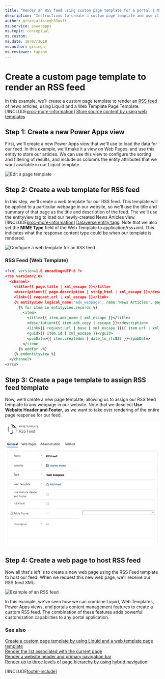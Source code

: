 ```yaml
---
title: "Render an RSS feed using custom page template for a portal | MicrosoftDocs"
description: "Instructions to create a custom page template and use it to render an RSS feed."
author: gitanjalisingh33msft
ms.service: powerapps
ms.topic: conceptual
ms.custom: 
ms.date: 10/07/2019
ms.author: gisingh
ms.reviewer: tapanm
---
```


# Create a custom page template to render an RSS feed
In this example, we'll create a custom page template to render an [RSS feed](https://en.wikipedia.org/wiki/RSS) of news articles, using Liquid and a Web Template Page Template. [!INCLUDE[proc-more-information](../../../includes/proc-more-information.md)] [Store source content by using web templates](store-content-web-templates.md)  

## Step 1: Create a new Power Apps view

First, we'll create a new Power Apps view that we'll use to load the data for our feed. In this example, we'll make it a view on Web Pages, and use this entity to store our articles. We can use this view to configure the sorting and filtering of results, and include as columns the entity attributes that we want available in our Liquid template.

![Edit a page template](../media/edit-page-template.png "Edit a page template")  

## Step 2: Create a web template for RSS feed

In this step, we'll create a web template for our RSS feed. This template will be applied to a particular webpage in our website, so we'll use the title and summary of that page as the title and description of the feed. The we'll use the entityview tag to load our newly-created News Articles view. [!INCLUDE[proc-more-information](../../../includes/proc-more-information.md)] [Dataverse entity tags](portals-entity-tags.md). Note that we also set the **MIME Type** field of the Web Template to application/rss+xml. This indicates what the response content type could be when our template is rendered.  

![Configure a web template for an RSS feed](../media/web-template-rss-feed.png "Configure a web template for an RSS feed")  

### RSS Feed (Web Template)

```xml
<?xml version=1.0 encoding=UTF-8 ?>
<rss version=2.0>
  <channel>
    <title>{{ page.title | xml_escape }}</title>
    <description>{{ page.description | strip_html | xml_escape }}</description>
    <link>{{ request.url | xml_escape }}</link>
    {% entityview logical_name:'adx_webpage', name:'News Articles', page_size:20 -%}
      {% for item in entityview.records %}
        <item>
          <title>{{ item.adx_name | xml_escape }}</title>
          <description>{{ item.adx_copy | escape }}</description>
          <link>{{ request.url | base | xml_escape }}{{ item.url | xml_escape }}</link>
          <guid>{{ item.id | xml_escape }}</guid>
          <pubDate>{{ item.createdon | date_to_rfc822 }}</pubDate>
        </item>
      {% endfor -%}
    {% endentityview %}
  </channel>
</rss>
```

## Step 3: Create a page template to assign RSS feed template

Now, we'll create a new page template, allowing us to assign our RSS feed template to any webpage in our website. Note that we deselect **Use Website Header and Footer**, as we want to take over rendering of the entire page response for our feed.

![Configure a page template for an RSS feed](../media/page-template-rss-feed.png "Configure a page template for an RSS feed")  

## Step 4: Create a web page to host RSS feed

Now all that's left is to create a new web page using the RSS Feed template to host our feed. When we request this new web page, we'll receive our RSS feed XML:

![Example of an RSS feed](../media/rss-feed-example.png "Example of an RSS feed")  

In this example, we've seen how we can combine Liquid, Web Templates, Power Apps views, and portals content management features to create a custom RSS feed. The combination of these features adds powerful customization capabilities to any portal application.

### See also

[Create a custom page template by using Liquid and a web template page template](create-custom-template.md)  
[Render the list associated with the current page](render-entity-list-current-page.md)  
[Render a website header and primary navigation bar](render-site-header-primary-navigation.md)  
[Render up to three levels of page hierarchy by using hybrid navigation](hybrid-navigation-render-page-hierachy.md)  



[!INCLUDE[footer-include](../../../includes/footer-banner.md)]